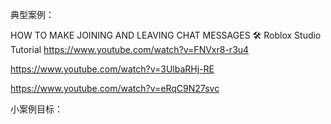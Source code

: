 
典型案例：

HOW TO MAKE JOINING AND LEAVING CHAT MESSAGES 🛠️ Roblox Studio Tutorial
https://www.youtube.com/watch?v=FNVxr8-r3u4

https://www.youtube.com/watch?v=3UlbaRHj-RE

https://www.youtube.com/watch?v=eRqC9N27svc

小案例目标：

